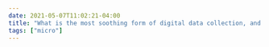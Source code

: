 ```yaml
---
date: 2021-05-07T11:02:21-04:00
title: "What is the most soothing form of digital data collection, and why is it forum scraping?"
tags: ["micro"]
---
```

